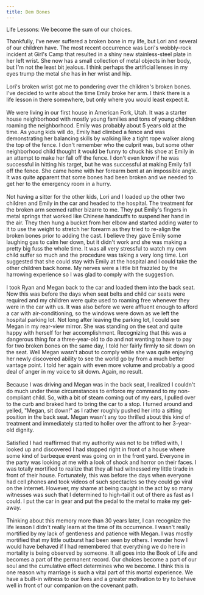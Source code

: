 ```yaml
---
title: Dem Bones
---
```


Life Lessons: We become the sum of our choices.

Thankfully, I've never suffered a broken bone in my life, but Lori and
several of our children have. The most recent occurrence was Lori's
wobbly-rock incident at Girl's Camp that resulted in a shiny new
stainless-steel plate in her left wrist. She now has a small collection
of metal objects in her body, but I'm not the least bit jealous. I think
perhaps the artificial lenses in my eyes trump the metal she has in her
wrist and hip.\
\
Lori's broken wrist got me to pondering over the children's broken
bones. I've decided to write about the time Emily broke her arm. I think
there is a life lesson in there somewhere, but only where you would
least expect it.\
\
We were living in our first house in American Fork, Utah. It was a
starter house neighborhood with mostly young families and tons of young
children roaming the neighborhood. Emily was probably about 5 years old
at the time. As young kids will do, Emily had climbed a fence and was
demonstrating her balancing skills by walking like a tight rope walker
along the top of the fence. I don't remember who the culprit was, but
some other neighborhood child thought it would be funny to chuck his
shoe at Emily in an attempt to make her fall off the fence. I don't even
know if he was successful in hitting his target, but he was successful
at making Emily fall off the fence. She came home with her forearm bent
at an impossible angle. It was quite apparent that some bones had been
broken and we needed to get her to the emergency room in a hurry.\
\
Not having a sitter for the other kids, Lori and I loaded up the other
two children and Emily in the car and headed to the hospital. The
treatment for the broken arm seemed rather bizarre to me. They put
Emily's fingers in metal springs that worked like Chinese handcuffs to
suspend her hand in the air. They then hung a bucket from her elbow and
started adding water to it to use the weight to stretch her forearm as
they tried to re-align the broken bones prior to adding the cast. I
believe they gave Emily some laughing gas to calm her down, but it
didn't work and she was making a pretty big fuss the whole time. It was
all very stressful to watch my own child suffer so much and the
procedure was taking a very long time. Lori suggested that she could
stay with Emily at the hospital and I could take the other children back
home. My nerves were a little bit frazzled by the harrowing experience
so I was glad to comply with the suggestion.\
\
I took Ryan and Megan back to the car and loaded them into the back
seat. Now this was before the days when seat belts and child car seats
were required and my children were quite used to roaming free whenever
they were in the car with us. It was also before we were affluent enough
to afford a car with air-conditioning, so the windows were down as we
left the hospital parking lot. Not long after leaving the parking lot, I
could see Megan in my rear-view mirror. She was standing on the seat and
quite happy with herself for her accomplishment. Recognizing that this
was a dangerous thing for a three-year-old to do and not wanting to have
to pay for two broken bones on the same day, I told her fairly firmly to
sit down on the seat. Well Megan wasn't about to comply while she was
quite enjoying her newly discovered ability to see the world go by from
a much better vantage point. I told her again with even more volume and
probably a good deal of anger in my voice to sit down. Again, no
result.\
\
Because I was driving and Megan was in the back seat, I realized I
couldn't do much under these circumstances to enforce my command to my
non-compliant child. So, with a bit of steam coming out of my ears, I
pulled over to the curb and braked hard to bring the car to a stop. I
turned around and yelled, "Megan, sit down!" as I rather roughly pushed
her into a sitting position in the back seat. Megan wasn't any too
thrilled about this kind of treatment and immediately started to holler
over the affront to her 3-year-old dignity.\
\
Satisfied I had reaffirmed that my authority was not to be trifled with,
I looked up and discovered I had stopped right in front of a house where
some kind of barbeque event was going on in the front yard. Everyone in
the party was looking at me with a look of shock and horror on their
faces. I was totally mortified to realize that they all had witnessed my
little tirade in front of their house. Fortunately, this was before the
days when everyone had cell phones and took videos of such spectacles so
they could go viral on the internet. However, my shame at being caught
in the act by so many witnesses was such that I determined to high-tail
it out of there as fast as I could. I put the car in gear and put the
pedal to the metal to make my get-away.\
\
Thinking about this memory more than 30 years later, I can recognize the
life lesson I didn't really learn at the time of its occurrence. I
wasn't really mortified by my lack of gentleness and patience with
Megan. I was mostly mortified that my little outburst had been seen by
others. I wonder how I would have behaved if I had remembered that
everything we do here in mortality is being observed by someone. It all
goes into the Book of Life and becomes a part of the permanent record.
Our choices become a part of our soul and the cumulative effect
determines who we become. I think this is one reason why marriage is
such a vital part of this mortal experience. We have a built-in witness
to our lives and a greater motivation to try to behave well in front of
our companion on the covenant path.
